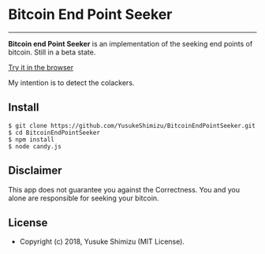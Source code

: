 # Bitcoin End Point Seeker

---

**Bitcoin end Point Seeker** is an implementation of the seeking end points of bitcoin.
Still in a beta state.

[Try it in the browser](http://160.16.197.85:3000/?address=14WSZksP2RKkAPZbedgqc3YVa5Lp82weLn&call=4)

My intention is to detect the colackers.

## Install

```
$ git clone https://github.com/YusukeShimizu/BitcoinEndPointSeeker.git
$ cd BitcoinEndPointSeeker
$ npm install
$ node candy.js
```

## Disclaimer

This app does not guarantee you against the Correctness.
You and you alone are responsible for seeking your bitcoin.

## License

- Copyright (c) 2018, Yusuke Shimizu (MIT License).
